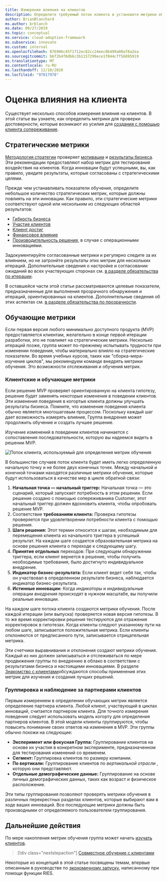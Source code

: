 ```yaml
---
title: Измерение влияния на клиентов
description: Определите требуемый поток клиента и установите метрики обучения для измерения поведения и внедрения клиентов.
author: BrianBlanchard
ms.author: brblanch
ms.date: 09/27/2019
ms.topic: conceptual
ms.service: cloud-adoption-framework
ms.subservice: innovate
ms.custom: internal
ms.openlocfilehash: 876906c45f1f12ec82cc24eec0b499a00af8a2ea
ms.sourcegitcommit: b6f2b4f8db6c3b1157299ece1f044cff56895919
ms.translationtype: MT
ms.contentlocale: ru-RU
ms.lasthandoff: 12/10/2020
ms.locfileid: "97017978"
---
```

# <a name="measure-for-customer-impact"></a>Оценка влияния на клиента

Существует несколько способов измерения влияния на клиентов. В этой статье вы узнаете, как определить метрики для проверки достоверности, которые возникают из усилия для [создания с помощью клиента сопереживание](./build.md).

## <a name="strategic-metrics"></a>Стратегические метрики

[Методология стратегии](../../strategy/index.md) проверяет [мотивации](../../strategy/motivations.md) и [результаты бизнеса](../../strategy/business-outcomes/index.md). Эти рекомендации предоставляют набор метрик для тестирования воздействия на клиентов. Когда инновации будут успешными, вы, как правило, увидите результаты, которые согласованы с стратегическими целями.

Прежде чем устанавливать показатели обучения, определите небольшое количество стратегических метрик, которые должны повлиять на эти инновации. Как правило, эти стратегические метрики соответствуют одной или нескольким из следующих областей результатов:

- [Гибкость бизнеса](../../strategy/business-outcomes/agility-outcomes.md)
- [Участие клиентов](../../strategy/business-outcomes/engagement-outcomes.md)
- [Клиент достиг](../../strategy/business-outcomes/reach-outcomes.md)
- [Финансовое влияние](../../strategy/business-outcomes/fiscal-outcomes.md)
- [Производительность решения](../../strategy/business-outcomes/fiscal-outcomes.md), в случае с операционными инновациями.

Задокументируйте согласованные метрики и регулярно следите за их влиянием, но не затронйте результаты этих метрик для нескольких итераций. Дополнительные сведения о настройке и согласовании ожиданий во всех участвующих сторонах см. [в разделе обязательства по итерации](./index.md#commitment-to-iteration).

В оставшейся части этой статьи рассматриваются целевые показатели, предназначенные для выполнения прозрачного обнаружения и итераций, ориентированных на клиентов. Дополнительные сведения об этих аспектах см. [в разделе обязательства по прозрачности](./index.md#commitment-to-transparency).

## <a name="learning-metrics"></a>Обучающие метрики

Если первая версия любого минимально доступного продукта (MVP) предоставляется клиентам, желательно в конце первой итерации разработки, это не повлияет на стратегические метрики. Несколько итераций позже, группа может по-прежнему испытывать трудности при изменении поведения, чтобы материально влияло на стратегические показатели. Во время учебных курсов, таких как "сборка-мера-изучение циклов", мы рекомендуем команде внедрять метрики обучения. Это возможности отслеживания и обучения метрик.

### <a name="customer-flow-and-learning-metrics"></a>Клиентские и обучающие метрики

Если решение MVP проверяет ориентированную на клиента гипотезу, решение будет заменять некоторые изменения в поведении клиентов. Эти изменения поведения в когортые клиента должны улучшать результаты бизнеса. Помните, что изменение поведения клиента обычно является многошаговым процессом. Поскольку каждый шаг дает возможность измерять влияние, Группа внедрения может продолжить обучение и создать лучшее решение.

Изучение изменений в поведении клиентов начинается с сопоставления последовательности, которую вы надеемся видеть в решении MVP.

![Поток клиента, используемый для определения метрик обучения](../../_images/innovate/customer-flow-learning-metrics.png)

В большинстве случаев поток клиента будет иметь легко определенную начальную точку и не более двух конечных точек. Между начальной и конечной точками находятся различные метрики обучения, которые будут использоваться в качестве мер в цикле обратной связи:

1. **Начальная точка — начальный триггер:** Начальная точка — это сценарий, который запускает потребность в этом решении. Если решение создано с помощью сопереживаниеа Customer, этот начальный триггер должен вдохновить клиента, чтобы опробовать решение MVP.
2. Соответствие **требованиям клиента:** Проверка гипотезы проверяется при удовлетворении потребности клиента с помощью решения.
3. **Шаги решения:** Этот термин относится к шагам, необходимым для перемещения клиента из начального триггера в успешный результат. На каждом шаге создается образовательная метрика на основе решения клиента о переходе к следующему шагу.
4. **Принятие отдельных** переходов: При следующем обнаружении триггера, если клиент вернется в решение, чтобы получить необходимые требования, было достигнуто индивидуальное внедрение.
5. **Индикатор бизнес-результата:** Если клиент ведет себя так, чтобы он участвовал в определенном результате бизнеса, наблюдается индикатор бизнес-результата.
6. **Истинные инновации:** Когда _индикаторы_ и индивидуальные операции _внедрения_ происходят в нужном масштабе, вы получили реальные инновации.

На каждом шаге потока клиента создаются метрики обучения. После каждой итерации (или выпуска) проверяется новая версия гипотезы. В то же время корректировки решения тестируются для отражения корректировок в гипотезах. Когда клиенты следуют указанному пути на любом шаге, записывается положительная метрика. Если клиенты отклоняются от предписанного пути, записывается отрицательная метрика.

Эти счетчики выравнивания и отклонения создают метрики обучения. Каждый из них должен записываться и отслеживаться по мере продвижения группы по внедрению в облако в соответствии с результатами бизнеса и настоящими инновациями. В разделе [Знакомство с клиентами](./learn.md)обсуждаются способы применения этих метрик для изучения и создания лучших решений.

### <a name="group-and-observe-customer-partners"></a>Группировка и наблюдение за партнерами клиентов

Первым измерением в определении обучающих метрик является определение партнера клиента. Любой клиент, участвующий в циклах инноваций, считается партнером клиента. Для точного измерения поведения следует использовать модель когорту для определения партнеров клиентов. В этой модели клиенты группируются, чтобы повысить понимание своих ответов на изменения в MVP. Эти группы обычно похожи на следующие:

- **Эксперимент или фокусная Группа:** Группирование клиентов на основе их участия в конкретном эксперименте, предназначенном для тестирования изменений со временем.
- **Сегмент:** Группировка клиентов по размеру компании.
- **По вертикали:** Группирование клиентов по _вертикальной отрасли_ , которую они представляют.
- **Отдельные демографические данные:** Группирование на основе личных демографических данных, таких как возраст и физическое расположение.

Эти типы группирования позволяют проверять метрики обучения в различных перекрестных разделах клиентов, которые выбирают вам в ходе ваших инноваций. Все последующие метрики должны быть производными от определяемого пользователем группирования.

## <a name="next-steps"></a>Дальнейшие действия

По мере накопления метрик обучения группа может начать [изучать клиентов](./learn.md).

> [!div class="nextstepaction"]
> [Совместное обучение с клиентами](./learn.md)

Некоторые из концепций в этой статье посвящены темам, впервые описанным в руководстве по [экономичному запуску](http://theleanstartup.com/book), написанному при помощи функции RIES.
